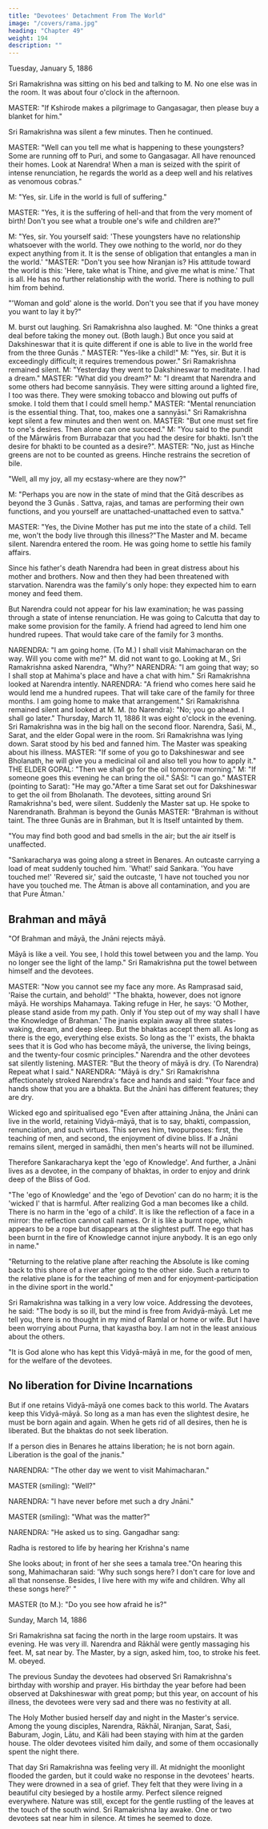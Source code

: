 ```yaml
---
title: "Devotees' Detachment From The World"
image: "/covers/rama.jpg"
heading: "Chapter 49"
weight: 194
description: ""
---
```


Tuesday, January 5, 1886

Sri Ramakrishna was sitting on his bed and talking to M. No one else was in the room. It was about four o'clock in the afternoon.

MASTER: "If Kshirode makes a pilgrimage to Gangasagar, then please buy a blanket for him."

Sri Ramakrishna was silent a few minutes. Then he continued.


MASTER: "Well can you tell me what is happening to these youngsters? Some are running off to Puri, and some to Gangasagar. All have renounced their homes. Look at Narendra! When a man is seized with the spirit of intense renunciation, he regards the world as a deep well and his relatives as venomous cobras."

M: "Yes, sir. Life in the world is full of suffering."

MASTER: "Yes, it is the suffering of hell-and that from the very moment of birth! Don't you see what a trouble one's wife and children are?"

M: "Yes, sir. You yourself said: 'These youngsters have no relationship whatsoever with the world. They owe nothing to the world, nor do they expect anything from it. It is the sense of obligation that entangles a man in the world.' "MASTER: "Don't you see how Niranjan is? His attitude toward the world is this: 'Here,
take what is Thine, and give me what is mine.' That is all. He has no further relationship with the world. There is nothing to pull him from behind.

"'Woman and gold' alone is the world. Don't you see that if you have money you want to lay it by?"

M. burst out laughing. Sri Ramakrishna also laughed.
M: "One thinks a great deal before taking the money out. (Both laugh.) But once you
said at Dakshineswar that it is quite different if one is able to live in the world free from
the three Gunās ."
MASTER: "Yes-like a child!"
M: "Yes, sir. But it is exceedingly difficult; it requires tremendous power."
Sri Ramakrishna remained silent.
M: "Yesterday they went to Dakshineswar to meditate. I had a dream."
MASTER: "What did you dream?"
M: "I dreamt that Narendra and some others had become sannyāsis. They were sitting
around a lighted fire, I too was there. They were smoking tobacco and blowing out puffs
of smoke. I told them that I could smell hemp."
MASTER: "Mental renunciation is the essential thing. That, too, makes one a sannyāsi."
Sri Ramakrishna kept silent a few minutes and then went on.
MASTER: "But one must set fire to one's desires. Then alone can one succeed."
M: "You said to the pundit of the Mārwāris from Burrabazar that you had the desire for
bhakti. Isn't the desire for bhakti to be counted as a desire?".
MASTER: "No, just as Hinche greens are not to be counted as greens. Hinche restrains
the secretion of bile.

"Well, all my joy, all my ecstasy-where are they now?"

M: "Perhaps you are now in the state of mind that the Gitā describes as beyond the 3 Gunās . Sattva, rajas, and tamas are performing their own functions, and you
yourself are unattached-unattached even to sattva."

MASTER: "Yes, the Divine Mother has put me into the state of a child. Tell me, won't the body live through this illness?"The Master and M. became silent. Narendra entered the room. He was going home to settle his family affairs. 

Since his father's death Narendra had been in great distress about his mother and brothers. Now and then they had been threatened with starvation. Narendra was the family's only hope: they expected him to earn money and feed them. 

But Narendra could not appear for his law examination; he was passing through a state of intense renunciation. He was going to Calcutta that day to make some provision for the family. A friend had agreed to lend him one hundred rupees. That would take care of the family for 3 months.

NARENDRA: "I am going home. (To M.) I shall visit Mahimacharan on the way. Will you
come with me?"
M. did not want to go. Looking at M., Sri Ramakrishna asked Narendra, "Why?"
NARENDRA: "I am going that way; so I shall stop at Mahima's place and have a chat
with him."
Sri Ramakrishna looked at Narendra intently.
NARENDRA: "A friend who comes here said he would lend me a hundred rupees. That
will take care of the family for three months. I am going home to make that
arrangement."
Sri Ramakrishna remained silent and looked at M.
M. (to Narendra): "No; you go ahead. I shall go later."
Thursday, March 11, 1886
It was eight o'clock in the evening. Sri Ramakrishna was in the big hall on the second
floor. Narendra, Śaśi, M., Sarat, and the elder Gopal were in the room. Sri Ramakrishna
was lying down. Sarat stood by his bed and fanned him. The Master was speaking about
his illness.
MASTER: "If some of you go to Dakshineswar and see Bholanath, he will give you a
medicinal oil and also tell you how to apply it."
THE ELDER GOPAL: "Then we shall go for the oil tomorrow morning."
M: "If someone goes this evening he can bring the oil."
ŚAŚI: "I can go."
MASTER (pointing to Sarat): "He may go."After a time Sarat set out for Dakshineswar to get the oil from Bholanath. The devotees,
sitting around Sri Ramakrishna's bed, were silent. Suddenly the Master sat up. He spoke
to Narendranath.
Brahman is beyond the Gunās
MASTER: "Brahman is without taint. The three
Gunās are
in Brahman, but It is Itself
untainted by them.

"You may find both good and bad smells in the air; but the air itself is unaffected.

"Sankaracharya was going along a street in Benares. An outcaste carrying a load of meat suddenly touched him. 'What!' said Sankara. 'You have touched me!' 'Revered sir,' said the outcaste, 'I have not touched you nor have you touched me. The Ātman is
above all contamination, and you are that Pure Ātman.'

## Brahman and māyā

"Of Brahman and māyā, the Jnāni rejects māyā.

Māyā is like a veil. You see, I hold this towel between you and the lamp. You no longer see the light of the lamp."
Sri Ramakrishna put the towel between himself and the devotees.

MASTER: "Now you cannot see my face any more. As Ramprasad said, 'Raise the curtain, and behold!'
"The bhakta, however, does not ignore māyā. He worships Mahamaya. Taking refuge in
Her, he says: 'O Mother, please stand aside from my path. Only if You step out of my
way shall I have the Knowledge of Brahman.' The jnanis explain away all three states-
waking, dream, and deep sleep. But the bhaktas accept them all. As long as there is the
ego, everything else exists. So long as the 'I' exists, the bhakta sees that it is God who
has become māyā, the universe, the living beings, and the twenty-four cosmic
principles."
Narendra and the other devotees sat silently listening.
MASTER: "But the theory of māyā is dry. (To Narendra) Repeat what I said."
NARENDRA: "Māyā is dry."
Sri Ramakrishna affectionately stroked Narendra's face and hands and said: "Your face
and hands show that you are a bhakta. But the Jnāni has different features; they are
dry.

Wicked ego and spiritualised ego "Even after attaining Jnāna, the Jnāni can live in the world, retaining Vidyā-māyā, that is to say, bhakti, compassion, renunciation, and such virtues. This serves him, twopurposes: first, the teaching of men, and second, the enjoyment of divine bliss. If a Jnāni remains silent, merged in samādhi, then men's hearts will not be illumined.

Therefore Sankaracharya kept the 'ego of Knowledge'. And further, a Jnāni lives as a devotee, in the company of bhaktas, in order to enjoy and drink deep of the Bliss of God.

"The 'ego of Knowledge' and the 'ego of Devotion' can do no harm; it is the 'wicked I' that is harmful. After realizing God a man becomes like a child. There is no harm in the 'ego of a child'. It is like the reflection of a face in a mirror: the reflection cannot call names. Or it is like a burnt rope, which appears to be a rope but disappears at the slightest puff. The ego that has been burnt in the fire of Knowledge cannot injure anybody. It is an ego only in name."

"Returning to the relative plane after reaching the Absolute is like coming back to this shore of a river after going to the other side. Such a return to the relative plane is for the teaching of men and for enjoyment-participation in the divine sport in the world."

Sri Ramakrishna was talking in a very low voice. Addressing the devotees, he said: "The body is so ill, but the mind is free from Avidyā-māyā. Let me tell you, there is no thought in my mind of Ramlal or home or wife. But I have been worrying about Purna, that kayastha boy. I am not in the least anxious about the others.

"It is God alone who has kept this Vidyā-māyā in me, for the good of men, for the welfare of the devotees.

## No liberation for Divine Incarnations

But if one retains Vidyā-māyā one comes back to this world. The Avatars keep this Vidyā-māyā. So long as a man has even the slightest desire, he must be born again and
again. When he gets rid of all desires, then he is liberated. But the bhaktas do not seek liberation.

If a person dies in Benares he attains liberation; he is not born again. Liberation is the goal of the jnanis."

NARENDRA: "The other day we went to visit Mahimacharan."

MASTER (smiling): "Well?"

NARENDRA: "I have never before met such a dry Jnāni."

MASTER (smiling): "What was the matter?"

NARENDRA: "He asked us to sing. Gangadhar sang:

Radha is restored to life by hearing her Krishna's name

She looks about; in front of her she sees a tamala tree."On hearing this song, Mahimacharan said: 'Why such songs here? I don't care for love
and all that nonsense. Besides, I live here with my wife and children. Why all these
songs here?' "

MASTER (to M.): "Do you see how afraid he is?"

Sunday, March 14, 1886

Sri Ramakrishna sat facing the north in the large room upstairs. It was evening. He was very ill. Narendra and Rākhāl were gently massaging his feet. M, sat near by. The Master, by a sign, asked him, too, to stroke his feet. M. obeyed.

The previous Sunday the devotees had observed Sri Ramakrishna's birthday with worship and prayer. His birthday the year before had been observed at Dakshineswar
with great pomp; but this year, on account of his illness, the devotees were very sad and
there was no festivity at all.

The Holy Mother busied herself day and night in the Master's service. Among the young disciples, Narendra, Rākhāl, Niranjan, Sarat, Śaśi, Baburam, Jogin, Lātu, and Kāli had been staying with him at the garden house. The older devotees visited him daily, and
some of them occasionally spent the night there.

That day Sri Ramakrishna was feeling very ill. At midnight the moonlight flooded the garden, but it could wake no response in the devotees' hearts. They were drowned in a sea of grief. They felt that they were living in a beautiful city besieged by a hostile army.
Perfect silence reigned everywhere. Nature was still, except for the gentle rustling of the
leaves at the touch of the south wind. Sri Ramakrishna lay awake. One or two devotees
sat near him in silence. At times he seemed to doze.

